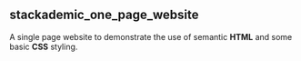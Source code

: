 ## stackademic_one_page_website

A single page website to demonstrate the use of semantic __HTML__ and some basic __CSS__ styling.
